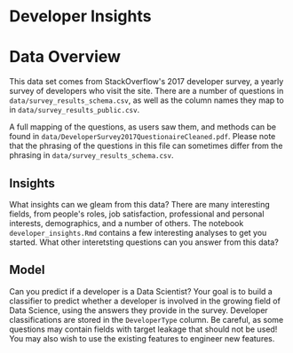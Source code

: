 # Developer Insights

# Data Overview
This data set comes from StackOverflow's 2017 developer survey, a yearly survey of developers who visit the site.  There are a number of questions in `data/survey_results_schema.csv`, as well as the column names they map to in `data/survey_results_public.csv`.  

A full mapping of the questions, as users saw them, and methods can be found in `data/DeveloperSurvey2017QuestionaireCleaned.pdf`.  Please note that the phrasing of the questions in this file can sometimes differ from the phrasing in `data/survey_results_schema.csv`.

## Insights

What insights can we gleam from this data? There are many interesting fields, from people's roles, job satisfaction, professional and personal interests, demographics, and a number of others.  The notebook `developer_insights.Rmd` contains a few interesting analyses to get you started. What other interetsting questions can you answer from this data?

## Model

Can you predict if a developer is a Data Scientist?  Your goal is to build a classifier to predict whether a developer is involved in the growing field of Data Science, using the answers they provide in the survey.  Developer classifications are stored in the `DeveloperType` column.  Be careful, as some questions may contain fields with target leakage that should not be used! You may also wish to use the existing features to engineer new features.
